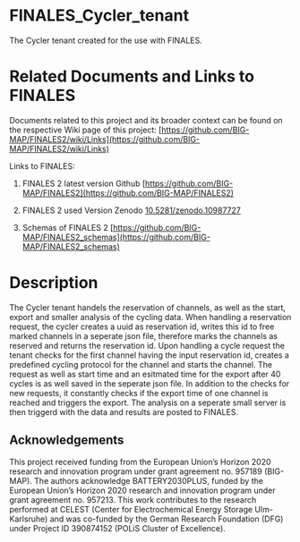 # FINALES_Cycler_tenant

The Cycler tenant created for the use with FINALES.

# Related Documents and Links to FINALES

Documents related to this project and its broader context can be found on the respective Wiki page of this project: [https://github.com/BIG-MAP/FINALES2/wiki/Links](https://github.com/BIG-MAP/FINALES2/wiki/Links)

Links to FINALES:

1. FINALES 2 latest version Github
[https://github.com/BIG-MAP/FINALES2](https://github.com/BIG-MAP/FINALES2)

1. FINALES 2 used Version Zenodo
[10.5281/zenodo.10987727](10.5281/zenodo.10987727)

1. Schemas of FINALES 2
[https://github.com/BIG-MAP/FINALES2_schemas](https://github.com/BIG-MAP/FINALES2_schemas)


# Description

The Cycler tenant handels the reservation of channels, as well as the start, export and smaller analysis of the cycling data.
When handling a reservation request, the cycler creates a uuid as reservation id, writes this id to free marked channels in a seperate json file, therefore marks the channels as reserved and returns the reservation id.
Upon handling a cycle request the tenant checks for the first channel having the input reservation id, creates a predefined cycling protocol for the channel and starts the channel. The request as well as start time and an esitmated time for the export after 40 cycles is as well saved in the seperate json file.
In addition to the checks for new requests, it constantly checks if the export time of one channel is reached and triggers the export. The analysis on a seperate small server is then triggerd with the data and results are posted to FINALES.


## Acknowledgements

This project received funding from the European Union’s Horizon 2020 research and innovation program under grant agreement no. 957189 (BIG-MAP).
The authors acknowledge BATTERY2030PLUS, funded by the European Union’s Horizon 2020 research and innovation program under grant agreement no. 957213.
This work contributes to the research performed at CELEST (Center for Electrochemical Energy Storage Ulm-Karlsruhe) and was co-funded by the German Research Foundation (DFG) under Project ID 390874152 (POLiS Cluster of Excellence).

